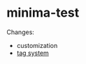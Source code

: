 # minima-test
Changes:
- customization
- [tag system](https://www.untangled.dev/2020/06/02/tag-management-jekyll/)